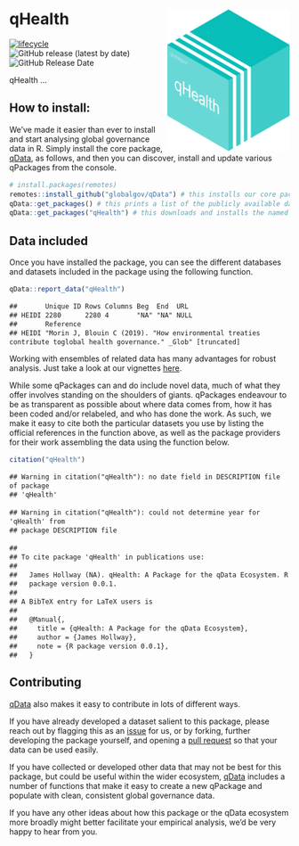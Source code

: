 
# qHealth <img src="man/figures/qhealth_logo.png" align="right" width="220"/>

<!-- badges: start -->

[![lifecycle](https://img.shields.io/badge/lifecycle-experimental-orange.svg)](https://www.tidyverse.org/lifecycle/#experimental)
![GitHub release (latest by
date)](https://img.shields.io/github/v/release/globalgov/qHealth)
![GitHub Release
Date](https://img.shields.io/github/release-date/globalgov/qHealth)
<!-- badges: end -->

qHealth …

## How to install:

We’ve made it easier than ever to install and start analysing global
governance data in R. Simply install the core package,
[qData](https://github.com/globalgov/qData), as follows, and then you
can discover, install and update various qPackages from the console.

``` r
# install.packages(remotes)
remotes::install_github("globalgov/qData") # this installs our core package, the only one you need to do independently
qData::get_packages() # this prints a list of the publicly available data packages currently available
qData::get_packages("qHealth") # this downloads and installs the named package
```

## Data included

Once you have installed the package, you can see the different databases
and datasets included in the package using the following function.

``` r
qData::report_data("qHealth")
```

    ##       Unique ID Rows Columns Beg  End  URL 
    ## HEIDI 2280      2280 4       "NA" "NA" NULL
    ##       Reference                                                                                                        
    ## HEIDI "Morin J, Blouin C (2019). "How environmental treaties contribute toglobal health governance." _Glob" [truncated]

Working with ensembles of related data has many advantages for robust
analysis. Just take a look at our vignettes
[here](https://globalgov.github.io/qData/articles/user.html).

While some qPackages can and do include novel data, much of what they
offer involves standing on the shoulders of giants. qPackages endeavour
to be as transparent as possible about where data comes from, how it has
been coded and/or relabeled, and who has done the work. As such, we make
it easy to cite both the particular datasets you use by listing the
official references in the function above, as well as the package
providers for their work assembling the data using the function below.

``` r
citation("qHealth")
```

    ## Warning in citation("qHealth"): no date field in DESCRIPTION file of package
    ## 'qHealth'

    ## Warning in citation("qHealth"): could not determine year for 'qHealth' from
    ## package DESCRIPTION file

    ## 
    ## To cite package 'qHealth' in publications use:
    ## 
    ##   James Hollway (NA). qHealth: A Package for the qData Ecosystem. R
    ##   package version 0.0.1.
    ## 
    ## A BibTeX entry for LaTeX users is
    ## 
    ##   @Manual{,
    ##     title = {qHealth: A Package for the qData Ecosystem},
    ##     author = {James Hollway},
    ##     note = {R package version 0.0.1},
    ##   }

## Contributing

[qData](https://github.com/globalgov/qData) also makes it easy to
contribute in lots of different ways.

If you have already developed a dataset salient to this package, please
reach out by flagging this as an
[issue](https://github.com/globalgov/qHealth/issues) for us, or by
forking, further developing the package yourself, and opening a [pull
request](https://github.com/globalgov/qHealth/pulls) so that your data
can be used easily.

If you have collected or developed other data that may not be best for
this package, but could be useful within the wider ecosystem,
[qData](https://github.com/globalgov/qData) includes a number of
functions that make it easy to create a new qPackage and populate with
clean, consistent global governance data.

If you have any other ideas about how this package or the qData
ecosystem more broadly might better facilitate your empirical analysis,
we’d be very happy to hear from you.
